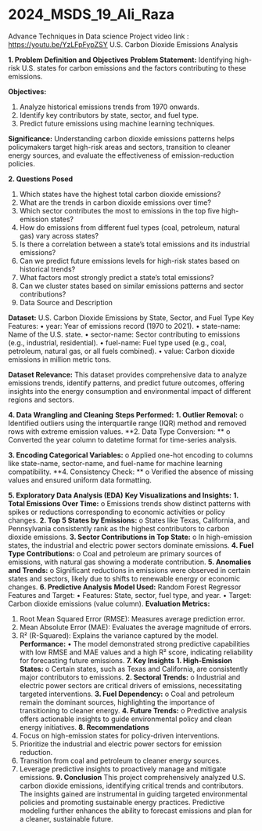 # 2024_MSDS_19_Ali_Raza
Advance Techniques in Data science Project
video link : https://youtu.be/YzLFpFypZSY
U.S. Carbon Dioxide Emissions Analysis

**1. Problem Definition and Objectives**
**Problem Statement:**
Identifying high-risk U.S. states for carbon emissions and the factors contributing to these emissions.

**Objectives:**
1.	Analyze historical emissions trends from 1970 onwards.
2.	Identify key contributors by state, sector, and fuel type.
3.	Predict future emissions using machine learning techniques.

**Significance:**
Understanding carbon dioxide emissions patterns helps policymakers target high-risk areas and sectors, transition to cleaner energy sources, and evaluate the effectiveness of emission-reduction policies.

**2. Questions Posed**
1.	Which states have the highest total carbon dioxide emissions?
2.	What are the trends in carbon dioxide emissions over time?
3.	Which sector contributes the most to emissions in the top five high-emission states?
4.	How do emissions from different fuel types (coal, petroleum, natural gas) vary across states?
5.	Is there a correlation between a state’s total emissions and its industrial emissions?
6.	Can we predict future emissions levels for high-risk states based on historical trends?
7.	What factors most strongly predict a state’s total emissions?
8.	Can we cluster states based on similar emissions patterns and sector contributions?
3. Data Source and Description

**Dataset:**
U.S. Carbon Dioxide Emissions by State, Sector, and Fuel Type
Key Features:
•	year: Year of emissions record (1970 to 2021).
•	state-name: Name of the U.S. state.
•	sector-name: Sector contributing to emissions (e.g., industrial, residential).
•	fuel-name: Fuel type used (e.g., coal, petroleum, natural gas, or all fuels combined).
•	value: Carbon dioxide emissions in million metric tons.

**Dataset Relevance:**
This dataset provides comprehensive data to analyze emissions trends, identify patterns, and predict future outcomes, offering insights into the energy consumption and environmental impact of different regions and sectors.

**4. Data Wrangling and Cleaning**
**Steps Performed:**
**1.	Outlier Removal:** 
o	Identified outliers using the interquartile range (IQR) method and removed rows with extreme emission values.
**2.	Data Type Conversion: **
o	Converted the year column to datetime format for time-series analysis.

**3.	Encoding Categorical Variables:** 
o	Applied one-hot encoding to columns like state-name, sector-name, and fuel-name for machine learning compatibility.
**4.	Consistency Check: **
o	Verified the absence of missing values and ensured uniform data formatting.

**5. Exploratory Data Analysis (EDA)**
**Key Visualizations and Insights:**
**1.	Total Emissions Over Time:**
o	Emissions trends show distinct patterns with spikes or reductions corresponding to economic activities or policy changes.
**2.	Top 5 States by Emissions:**
o	States like Texas, California, and Pennsylvania consistently rank as the highest contributors to carbon dioxide emissions.
**3.	Sector Contributions in Top State:**
o	In high-emission states, the industrial and electric power sectors dominate emissions.
**4.	Fuel Type Contributions:**
o	Coal and petroleum are primary sources of emissions, with natural gas showing a moderate contribution.
**5.	Anomalies and Trends:**
o	Significant reductions in emissions were observed in certain states and sectors, likely due to shifts to renewable energy or economic changes.
**6. Predictive Analysis**
**Model Used:**
Random Forest Regressor
Features and Target:
•	Features: State, sector, fuel type, and year.
•	Target: Carbon dioxide emissions (value column).
**Evaluation Metrics:**
1.	Root Mean Squared Error (RMSE): Measures average prediction error.
2.	Mean Absolute Error (MAE): Evaluates the average magnitude of errors.
3.	R² (R-Squared): Explains the variance captured by the model.
**Performance:**
•	The model demonstrated strong predictive capabilities with low RMSE and MAE values and a high R² score, indicating reliability for forecasting future emissions.
**7. Key Insights**
**1.	High-Emission States:**
o	Certain states, such as Texas and California, are consistently major contributors to emissions.
**2.	Sectoral Trends:**
o	Industrial and electric power sectors are critical drivers of emissions, necessitating targeted interventions.
**3.	Fuel Dependency:**
o	Coal and petroleum remain the dominant sources, highlighting the importance of transitioning to cleaner energy.
**4.	Future Trends:**
o	Predictive analysis offers actionable insights to guide environmental policy and clean energy initiatives.
**8. Recommendations**
1.	Focus on high-emission states for policy-driven interventions.
2.	Prioritize the industrial and electric power sectors for emission reduction.
3.	Transition from coal and petroleum to cleaner energy sources.
4.	Leverage predictive insights to proactively manage and mitigate emissions.
**9. Conclusion**
This project comprehensively analyzed U.S. carbon dioxide emissions, identifying critical trends and contributors. The insights gained are instrumental in guiding targeted environmental policies and promoting sustainable energy practices. Predictive modeling further enhances the ability to forecast emissions and plan for a cleaner, sustainable future.
